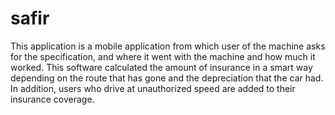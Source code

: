 # safir
This application is a mobile application from which user of the machine asks for the specification, and where it went with the machine and how much it worked. This software calculated the amount of insurance in a smart way depending on the route that has gone and the depreciation that the car had.
In addition, users who drive at unauthorized speed are added to their insurance coverage.

